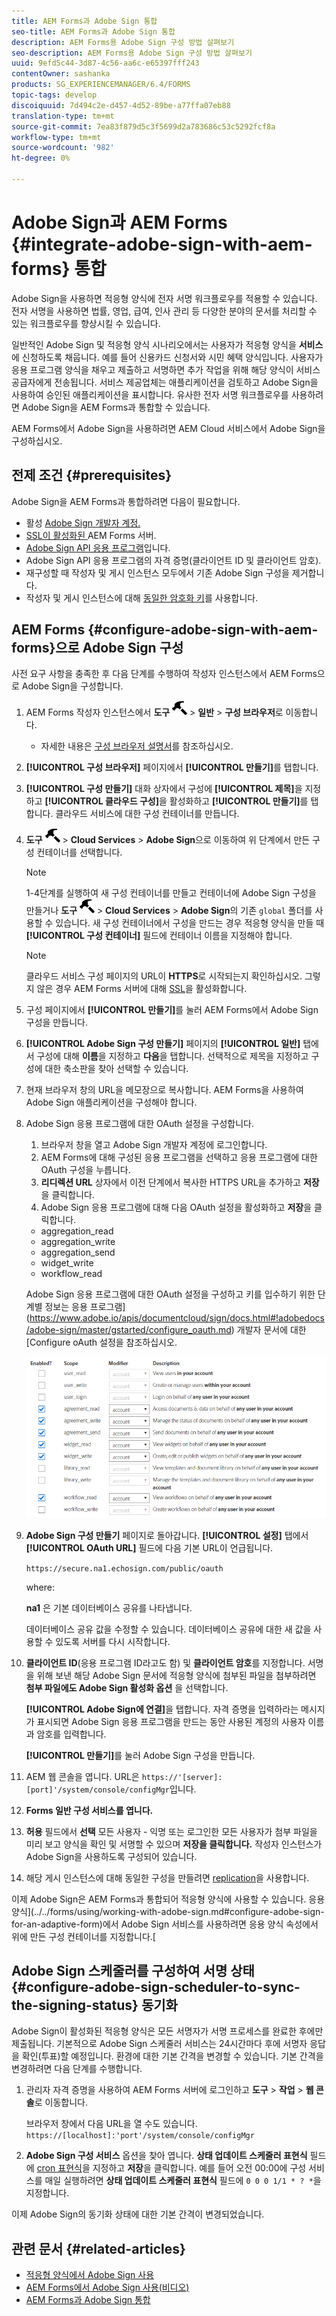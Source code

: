 ```yaml
---
title: AEM Forms과 Adobe Sign 통합
seo-title: AEM Forms과 Adobe Sign 통합
description: AEM Forms용 Adobe Sign 구성 방법 살펴보기
seo-description: AEM Forms용 Adobe Sign 구성 방법 살펴보기
uuid: 9efd5c44-3d87-4c56-aa6c-e65397fff243
contentOwner: sashanka
products: SG_EXPERIENCEMANAGER/6.4/FORMS
topic-tags: develop
discoiquuid: 7d494c2e-d457-4d52-89be-a77ffa07eb88
translation-type: tm+mt
source-git-commit: 7ea83f879d5c3f5699d2a783686c53c5292fcf8a
workflow-type: tm+mt
source-wordcount: '982'
ht-degree: 0%

---
```



# Adobe Sign과 AEM Forms {#integrate-adobe-sign-with-aem-forms} 통합

Adobe Sign을 사용하면 적응형 양식에 전자 서명 워크플로우를 적용할 수 있습니다. 전자 서명을 사용하면 법률, 영업, 급여, 인사 관리 등 다양한 분야의 문서를 처리할 수 있는 워크플로우를 향상시킬 수 있습니다.

일반적인 Adobe Sign 및 적응형 양식 시나리오에서는 사용자가 적응형 양식을 **서비스**&#x200B;에 신청하도록 채웁니다. 예를 들어 신용카드 신청서와 시민 혜택 양식입니다. 사용자가 응용 프로그램 양식을 채우고 제출하고 서명하면 추가 작업을 위해 해당 양식이 서비스 공급자에게 전송됩니다. 서비스 제공업체는 애플리케이션을 검토하고 Adobe Sign을 사용하여 승인된 애플리케이션을 표시합니다. 유사한 전자 서명 워크플로우를 사용하려면 Adobe Sign을 AEM Forms과 통합할 수 있습니다.

AEM Forms에서 Adobe Sign을 사용하려면 AEM Cloud 서비스에서 Adobe Sign을 구성하십시오.

## 전제 조건 {#prerequisites}

Adobe Sign을 AEM Forms과 통합하려면 다음이 필요합니다.

* 활성 [Adobe Sign 개발자 계정.](https://acrobat.adobe.com/us/en/why-adobe/developer-form.html)
* [SSL이 활성화된 ](/help/sites-administering/ssl-by-default.md) AEM Forms 서버.
* [Adobe Sign API 응용 프로그램](https://www.adobe.io/apis/documentcloud/sign/docs.html#!adobedocs/adobe-sign/master/gstarted/create_app.md)입니다.
* Adobe Sign API 응용 프로그램의 자격 증명(클라이언트 ID 및 클라이언트 암호).
* 재구성할 때 작성자 및 게시 인스턴스 모두에서 기존 Adobe Sign 구성을 제거합니다.
* 작성자 및 게시 인스턴스에 대해 [동일한 암호화 키](/help/sites-administering/security-checklist.md#make-sure-you-properly-replicate-encryption-keys-when-needed)를 사용합니다.

## AEM Forms {#configure-adobe-sign-with-aem-forms}으로 Adobe Sign 구성

사전 요구 사항을 충족한 후 다음 단계를 수행하여 작성자 인스턴스에서 AEM Forms으로 Adobe Sign을 구성합니다.

1. AEM Forms 작성자 인스턴스에서 **도구** ![망치](assets/hammer.png) > **일반** > **구성 브라우저**&#x200B;로 이동합니다.
   * 자세한 내용은 [구성 브라우저 설명서](/help/sites-administering/configurations.md)를 참조하십시오.
1. **[!UICONTROL 구성 브라우저]** 페이지에서 **[!UICONTROL 만들기]**&#x200B;를 탭합니다.
1. **[!UICONTROL 구성 만들기]** 대화 상자에서 구성에 **[!UICONTROL 제목]**&#x200B;을 지정하고 **[!UICONTROL 클라우드 구성]**&#x200B;을 활성화하고 **[!UICONTROL 만들기]**&#x200B;를 탭합니다. 클라우드 서비스에 대한 구성 컨테이너를 만듭니다.
1. **도구** ![망치](assets/hammer.png) > **Cloud Services** > **Adobe Sign**&#x200B;으로 이동하여 위 단계에서 만든 구성 컨테이너를 선택합니다.

   >[!NOTE]
   >
   >1-4단계를 실행하여 새 구성 컨테이너를 만들고 컨테이너에 Adobe Sign 구성을 만들거나 **도구** ![망치](assets/hammer.png) > **Cloud Services** > **Adobe Sign**&#x200B;의 기존 `global` 폴더를 사용할 수 있습니다. 새 구성 컨테이너에서 구성을 만드는 경우 적응형 양식을 만들 때 **[!UICONTROL 구성 컨테이너]** 필드에 컨테이너 이름을 지정해야 합니다.

   >[!NOTE]
   클라우드 서비스 구성 페이지의 URL이 **HTTPS**&#x200B;로 시작되는지 확인하십시오. 그렇지 않은 경우 AEM Forms 서버에 대해 [SSL](/help/sites-administering/ssl-by-default.md)을 활성화합니다.

1. 구성 페이지에서 **[!UICONTROL 만들기]**&#x200B;를 눌러 AEM Forms에서 Adobe Sign 구성을 만듭니다.
1. **[!UICONTROL Adobe Sign 구성 만들기]** 페이지의 **[!UICONTROL 일반]** 탭에서 구성에 대해 **이름**&#x200B;을 지정하고 **다음**&#x200B;을 탭합니다. 선택적으로 제목을 지정하고 구성에 대한 축소판을 찾아 선택할 수 있습니다.

1. 현재 브라우저 창의 URL을 메모장으로 복사합니다. AEM Forms을 사용하여 Adobe Sign 애플리케이션을 구성해야 합니다.

1. Adobe Sign 응용 프로그램에 대한 OAuth 설정을 구성합니다.

   1. 브라우저 창을 열고 Adobe Sign 개발자 계정에 로그인합니다.
   1. AEM Forms에 대해 구성된 응용 프로그램을 선택하고 응용 프로그램에 대한 OAuth 구성을 누릅니다.
   1. **리디렉션 URL** 상자에서 이전 단계에서 복사한 HTTPS URL을 추가하고 **저장**&#x200B;을 클릭합니다.
   1. Adobe Sign 응용 프로그램에 대해 다음 OAuth 설정을 활성화하고 **저장**&#x200B;을 클릭합니다.
   * aggregation_read
   * aggregation_write
   * aggregation_send
   * widget_write
   * workflow_read

   Adobe Sign 응용 프로그램에 대한 OAuth 설정을 구성하고 키를 입수하기 위한 단계별 정보는 응용 프로그램](https://www.adobe.io/apis/documentcloud/sign/docs.html#!adobedocs/adobe-sign/master/gstarted/configure_oauth.md) 개발자 문서에 대한 [Configure oAuth 설정을 참조하십시오.

   ![OAuth 구성](assets/oauthconfig_new.png)

1. **Adobe Sign 구성 만들기** 페이지로 돌아갑니다. **[!UICONTROL 설정]** 탭에서 **[!UICONTROL OAuth URL]** 필드에 다음 기본 URL이 언급됩니다.

   `https://secure.na1.echosign.com/public/oauth`

   where:

   **na1** 은 기본 데이터베이스 공유를 나타냅니다.

   데이터베이스 공유 값을 수정할 수 있습니다. 데이터베이스 공유에 대한 새 값을 사용할 수 있도록 서버를 다시 시작합니다.

1. **클라이언트 ID**(응용 프로그램 ID라고도 함) 및 **클라이언트 암호**&#x200B;를 지정합니다. 서명을 위해 보낸 해당 Adobe Sign 문서에 적응형 양식에 첨부된 파일을 첨부하려면 **첨부 파일에도 Adobe Sign 활성화 옵션** 을 선택합니다.

   **[!UICONTROL Adobe Sign에 연결]**&#x200B;을 탭합니다. 자격 증명을 입력하라는 메시지가 표시되면 Adobe Sign 응용 프로그램을 만드는 동안 사용된 계정의 사용자 이름과 암호를 입력합니다.

   **[!UICONTROL 만들기]**&#x200B;를 눌러 Adobe Sign 구성을 만듭니다.

1. AEM 웹 콘솔을 엽니다. URL은 `https://'[server]:[port]'/system/console/configMgr`입니다.
1. **Forms 일반 구성 서비스를 엽니다.**
1. **허용** 필드에서 **선택** 모든 사용자 - 익명 또는 로그인한 모든 사용자가 첨부 파일을 미리 보고 양식을 확인 및 서명할 수 있으며 **저장을 클릭합니다.** 작성자 인스턴스가 Adobe Sign을 사용하도록 구성되어 있습니다.
1. 해당 게시 인스턴스에 대해 동일한 구성을 만들려면 [replication](/help/sites-deploying/replication.md)을 사용합니다.

이제 Adobe Sign은 AEM Forms과 통합되어 적응형 양식에 사용할 수 있습니다. 응용 양식](../../forms/using/working-with-adobe-sign.md#configure-adobe-sign-for-an-adaptive-form)에서 Adobe Sign 서비스를 사용하려면 응용 양식 속성에서 위에 만든 구성 컨테이너를 지정합니다.[

## Adobe Sign 스케줄러를 구성하여 서명 상태 {#configure-adobe-sign-scheduler-to-sync-the-signing-status} 동기화

Adobe Sign이 활성화된 적응형 양식은 모든 서명자가 서명 프로세스를 완료한 후에만 제출됩니다. 기본적으로 Adobe Sign 스케줄러 서비스는 24시간마다 후에 서명자 응답을 확인(투표)할 예정입니다. 환경에 대한 기본 간격을 변경할 수 있습니다. 기본 간격을 변경하려면 다음 단계를 수행합니다.

1. 관리자 자격 증명을 사용하여 AEM Forms 서버에 로그인하고 **도구** > **작업** > **웹 콘솔**&#x200B;로 이동합니다.

   브라우저 창에서 다음 URL을 열 수도 있습니다.
   `https://[localhost]:'port'/system/console/configMgr`

1. **Adobe Sign 구성 서비스** 옵션을 찾아 엽니다. **상태 업데이트 스케줄러 표현식** 필드에 [cron 표현식](https://en.wikipedia.org/wiki/Cron#CRON_expression)을 지정하고 **저장**&#x200B;을 클릭합니다. 예를 들어 오전 00:00에 구성 서비스를 매일 실행하려면 **상태 업데이트 스케줄러 표현식** 필드에 `0 0 0 1/1 * ? *`을 지정합니다.

이제 Adobe Sign의 동기화 상태에 대한 기본 간격이 변경되었습니다.

## 관련 문서 {#related-articles}

* [적응형 양식에서 Adobe Sign 사용](../../forms/using/working-with-adobe-sign.md)
* [AEM Forms에서 Adobe Sign 사용(비디오)](https://helpx.adobe.com/experience-manager/kt/forms/using/adobe-sign-integration-feature-video.html)
* [AEM Forms과 Adobe Sign 통합](../../forms/using/adobe-sign-integration-adaptive-forms.md)
